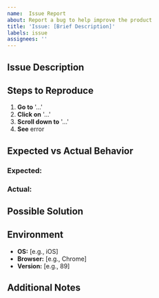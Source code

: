 ```yaml
---
name:  Issue Report
about: Report a bug to help improve the product
title: 'Issue: [Brief Description]'
labels: issue
assignees: ''
---
```


## Issue Description
<!-- Briefly describe what's wrong. -->

## Steps to Reproduce
1. **Go to** '...'
2. **Click on** '...'
3. **Scroll down to** '...'
4. **See** error

## Expected vs Actual Behavior
### Expected:
<!-- Describe what you expected to happen. -->

### Actual:
<!-- Describe what actually happened. -->

## Possible Solution
<!-- Optional: Suggest a fix/reason for the bug. -->

## Environment
- **OS:** [e.g., iOS]
- **Browser:** [e.g., Chrome]
- **Version:** [e.g., 89]

## Additional Notes
<!-- Add any other context or screenshots about the issue here. -->
